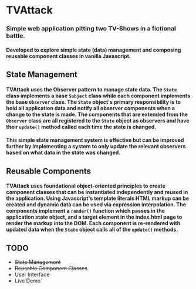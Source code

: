 # TVAttack

### Simple web application pitting two TV-Shows in a fictional battle.

#### Developed to explore simple state (data) management and composing reusable component classes in vanilla Javascript.

## State Management

#### TVAttack uses the Observer pattern to manage state data. The `State` class implements a base `Subject` class while each component implements the base `Observer` class. The `State` object's primary responsibility is to hold all application data and notify all observer components when a change to the state is made. The components that are extended from the `Observer` class are all registered to the `State` object as observers and have their `update()` method called each time the state is changed.

#### This simple state management system is effective but can be improved further by implementing a system to only update the relevant observers based on what data in the state was changed.

## Reusable Components

#### TVAttack uses foundational object-oriented principles to create component classes that can be instantiated independently and reused in the application. Using Javascript's template literals HTML markup can be created and dynamic data can be used via expression interpolation. The components implement a `render()` function which passes in the application state object, and a target element in the index.html page to render the markup into the DOM. Each component is re-rendered with updated data when the `State` object calls all of the `update()` methods.

## TODO
- ~~State Management~~
- ~~Reusable Component Classes~~
- User Interface
- Live Demo`
